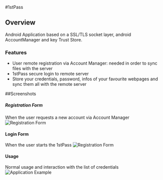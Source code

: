 #1stPass

## Overview

Android Application based on a SSL/TLS socket layer, android AccountManager and key Trust Store.

### Features

* User remote registration via Account Manager: needed in order to sync files with the server
* 1stPass secure login to remote server
* Store your credentials, password, infos of your favourite webpages and sync them all with the remote server

##Screenshots
##### Registration Form
When the user requests a new account via Account Manager
![Registration Form](https://dl.dropboxusercontent.com/s/xd5pmxhacr7qre3/compilazione-form.png?dl=1&token_hash=AAEBX6EOuryQBVYsdtL2uoORmBzuSGmorNrjhA7lxQnsZQ)
#### Login Form
When the user starts the 1stPass
![Registration Form](https://dl.dropboxusercontent.com/s/tvn5uyxv133xwb5/login-1stpass.png?dl=1&token_hash=AAFP7nNnJAIMw_ekBuuM82Wdr7GW8sdsVgBxMIZLBmZXFA)
#### Usage
Normal usage and interaction with the list of credentials
![Application Example](https://dl.dropboxusercontent.com/s/nuz2w29c663iv7l/1stPass-add.png?dl=1&token_hash=AAGt7AospNWH-EBNIN7U8GfQPvgnYbbHxMLgywyKjLDCoA)